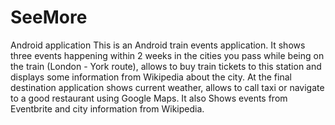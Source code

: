 # SeeMore
Android application
This is an Android train events application.
It shows three events happening within 2 weeks in the cities you pass while being on the train (London - York route), allows to buy train tickets to this station and displays some information from Wikipedia about the city.
At the final destination application shows current weather, allows to call taxi or navigate to a good restaurant using Google Maps. It also Shows events from Eventbrite and city information from Wikipedia.
